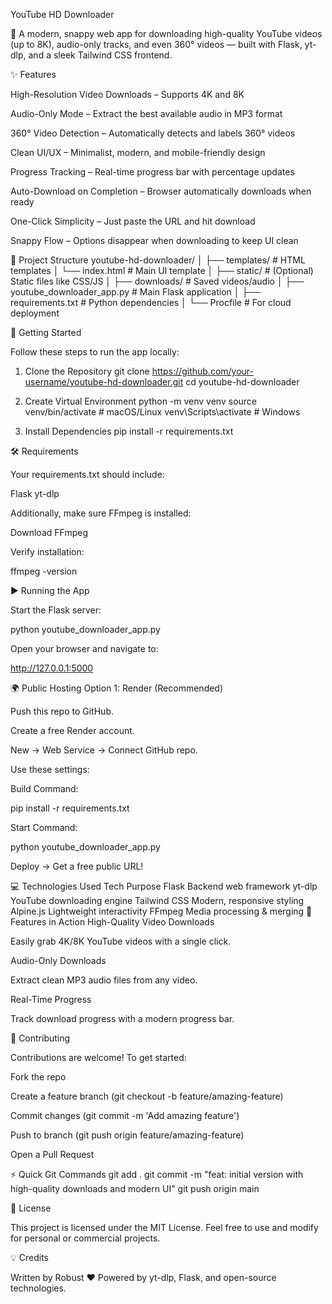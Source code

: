YouTube HD Downloader

🚀 A modern, snappy web app for downloading high-quality YouTube videos (up to 8K), audio-only tracks, and even 360° videos — built with Flask, yt-dlp, and a sleek Tailwind CSS frontend.

✨ Features

High-Resolution Video Downloads – Supports 4K and 8K

Audio-Only Mode – Extract the best available audio in MP3 format

360° Video Detection – Automatically detects and labels 360° videos

Clean UI/UX – Minimalist, modern, and mobile-friendly design

Progress Tracking – Real-time progress bar with percentage updates

Auto-Download on Completion – Browser automatically downloads when ready

One-Click Simplicity – Just paste the URL and hit download

Snappy Flow – Options disappear when downloading to keep UI clean

📂 Project Structure
youtube-hd-downloader/
│
├── templates/                  # HTML templates
│   └── index.html               # Main UI template
│
├── static/                      # (Optional) Static files like CSS/JS
│
├── downloads/                   # Saved videos/audio
│
├── youtube_downloader_app.py    # Main Flask application
│
├── requirements.txt             # Python dependencies
│
└── Procfile                      # For cloud deployment

🚀 Getting Started

Follow these steps to run the app locally:

1. Clone the Repository
git clone https://github.com/your-username/youtube-hd-downloader.git
cd youtube-hd-downloader

2. Create Virtual Environment
python -m venv venv
source venv/bin/activate   # macOS/Linux
venv\Scripts\activate      # Windows

3. Install Dependencies
pip install -r requirements.txt

🛠 Requirements

Your requirements.txt should include:

Flask
yt-dlp


Additionally, make sure FFmpeg is installed:

Download FFmpeg

Verify installation:

ffmpeg -version

▶ Running the App

Start the Flask server:

python youtube_downloader_app.py


Open your browser and navigate to:

http://127.0.0.1:5000

🌍 Public Hosting
Option 1: Render (Recommended)

Push this repo to GitHub.

Create a free Render
 account.

New → Web Service → Connect GitHub repo.

Use these settings:

Build Command:

pip install -r requirements.txt


Start Command:

python youtube_downloader_app.py


Deploy → Get a free public URL!

💻 Technologies Used
Tech	Purpose
Flask	Backend web framework
yt-dlp	YouTube downloading engine
Tailwind CSS	Modern, responsive styling
Alpine.js	Lightweight interactivity
FFmpeg	Media processing & merging
📸 Features in Action
High-Quality Video Downloads

Easily grab 4K/8K YouTube videos with a single click.

Audio-Only Downloads

Extract clean MP3 audio files from any video.

Real-Time Progress

Track download progress with a modern progress bar.

🤝 Contributing

Contributions are welcome!
To get started:

Fork the repo

Create a feature branch (git checkout -b feature/amazing-feature)

Commit changes (git commit -m 'Add amazing feature')

Push to branch (git push origin feature/amazing-feature)

Open a Pull Request

⚡ Quick Git Commands
git add .
git commit -m "feat: initial version with high-quality downloads and modern UI"
git push origin main

📜 License

This project is licensed under the MIT License.
Feel free to use and modify for personal or commercial projects.

💡 Credits

Written by Robust
 ❤️
Powered by yt-dlp, Flask, and open-source technologies.
